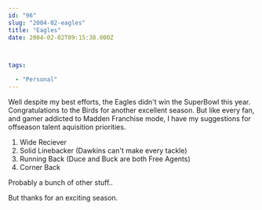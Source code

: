 ```yaml
---
id: "96"
slug: "2004-02-eagles"
title: "Eagles"
date: 2004-02-02T09:15:38.000Z



tags:

  - "Personal"
---
```

<div class="sqs-html-content">
  <p>Well despite my best efforts, the Eagles didn't win the SuperBowl this year.  Congratulations to the Birds for another excellent season.  But like every fan, and gamer addicted to Madden Franchise mode, I have my suggestions for offseason talent aquisition priorities.</p>
<ol>
<li>Wide Reciever</li>
<li>Solid Linebacker (Dawkins can't make every tackle)</li>
<li>Running Back (Duce and Buck are both Free Agents)</li>
<li>Corner Back</li>
</ol>
<p>Probably a bunch of other stuff..</p>
<p>But thanks for an exciting season.</p>
</div>

